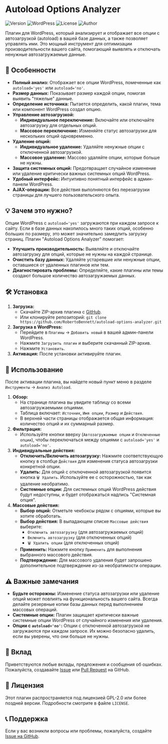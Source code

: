 # Autoload Options Analyzer

![Version](https://img.shields.io/badge/Version-1.5-blue.svg)
![WordPress](https://img.shields.io/badge/WordPress-5.0%2B-blue.svg)
![License](https://img.shields.io/badge/License-GPL--2.0%2B-green.svg)
![Author](https://img.shields.io/badge/Author-Robert%20Bennett-lightgrey.svg)

Плагин для WordPress, который анализирует и отображает все опции с автозагрузкой (autoload) в вашей базе данных, а также позволяет управлять ими. Это мощный инструмент для оптимизации производительности вашего сайта, помогающий выявлять и отключать ненужные автозагружаемые данные.

## 🚀 Особенности

*   **Полный анализ:** Отображает все опции WordPress, помеченные как `autoload='yes'` или `autoload='no'`.
*   **Размер данных:** Показывает размер каждой опции, помогая выявить "тяжелые" данные.
*   **Определение источника:** Пытается определить, какой плагин, тема или компонент WordPress создал опцию.
*   **Управление автозагрузкой:**
    *   **Индивидуальное переключение:** Включайте или отключайте автозагрузку для отдельных опций.
    *   **Массовое переключение:** Изменяйте статус автозагрузки для нескольких опций одновременно.
*   **Удаление опций:**
    *   **Индивидуальное удаление:** Удаляйте ненужные опции с отключенной автозагрузкой.
    *   **Массовое удаление:** Массово удаляйте опции, которые больше не нужны.
*   **Защита системных опций:** Предотвращает случайное изменение или удаление критически важных системных опций WordPress.
*   **Удобный интерфейс:** Интуитивно понятный интерфейс в админ-панели WordPress.
*   **AJAX-операции:** Все действия выполняются без перезагрузки страницы для лучшего пользовательского опыта.

## 💡 Зачем это нужно?

Опции WordPress с `autoload='yes'` загружаются при каждом запросе к сайту. Если в базе данных накопилось много таких опций, особенно больших по размеру, это может значительно замедлить загрузку страниц. Плагин "Autoload Options Analyzer" помогает:

*   **Улучшить производительность:** Выявляйте и отключайте автозагрузку для опций, которые не нужны на каждой странице.
*   **Очистить базу данных:** Удаляйте устаревшие или ненужные опции, оставшиеся от удаленных плагинов или тем.
*   **Диагностировать проблемы:** Определяйте, какие плагины или темы создают большое количество автозагружаемых данных.

## 🛠️ Установка

1.  **Загрузка:**
    *   Скачайте ZIP-архив плагина с [GitHub](https://github.com/RobertoBennett/autoload-options-analyzer).
    *   Или клонируйте репозиторий: `git clone https://github.com/RobertoBennett/autoload-options-analyzer.git`
2.  **Загрузка в WordPress:**
    *   Перейдите в `Плагины` -> `Добавить новый` в вашей админ-панели WordPress.
    *   Нажмите `Загрузить плагин` и выберите скачанный ZIP-архив.
    *   Нажмите `Установить`.
3.  **Активация:** После установки активируйте плагин.

## 🚀 Использование

После активации плагина, вы найдете новый пункт меню в разделе `Инструменты` -> `Анализ Autoload`.

1.  **Обзор:**
    *   На странице плагина вы увидите таблицу со всеми автозагружаемыми опциями.
    *   Таблица включает: `Источник`, `Имя опции`, `Размер` и `Действия`.
    *   В верхней части страницы отображается общая информация: количество опций и их суммарный размер.
2.  **Фильтрация:**
    *   Используйте кнопки вверху (`Автозагружаемые опции` и `Отключенные опции`), чтобы переключаться между опциями с `autoload='yes'` и `autoload='no'`.
3.  **Индивидуальные действия:**
    *   **Отключить/Включить автозагрузку:** Нажмите соответствующую кнопку в столбце `Действия` для изменения статуса автозагрузки конкретной опции.
    *   **Удалить:** Для опций с отключенной автозагрузкой появится кнопка `🗑️ Удалить`. Используйте ее с осторожностью, так как удаление необратимо.
    *   **Системные опции:** Для системных опций WordPress действия будут недоступны, и будет отображаться надпись "Системная опция".
4.  **Массовые действия:**
    *   **Выбор опций:** Отметьте чекбоксы рядом с опциями, которые вы хотите обработать.
    *   **Выбор действия:** В выпадающем списке `Массовые действия` выберите:
        *   `Отключить автозагрузку` (для автозагружаемых опций)
        *   `Включить автозагрузку` (для отключенных опций)
        *   `🗑️ Удалить опции` (для отключенных опций)
    *   **Применить:** Нажмите кнопку `Применить` для выполнения выбранного массового действия.
    *   **Подтверждение:** Для массового удаления будет запрошено дополнительное подтверждение из-за необратимости операции.

## ⚠️ Важные замечания

*   **Будьте осторожны:** Изменение статуса автозагрузки или удаление опций может повлиять на функциональность вашего сайта. Всегда делайте резервные копии базы данных перед выполнением массовых операций.
*   **Системные опции:** Плагин защищает критически важные системные опции WordPress от случайного изменения или удаления.
*   **Опции с `autoload='no'`:** Опции с отключенной автозагрузкой не загружаются при каждом запросе. Их можно безопасно удалить, если вы уверены, что они больше не нужны.

## 🤝 Вклад

Приветствуются любые вклады, предложения и сообщения об ошибках. Пожалуйста, создавайте [Issue](https://github.com/RobertoBennett/autoload-options-analyzer/issues) или [Pull Request](https://github.com/RobertoBennett/autoload-options-analyzer/pulls) на GitHub.

## 📄 Лицензия

Этот плагин распространяется под лицензией GPL-2.0 или более поздней версии. Подробности смотрите в файле `LICENSE`.

## 📞 Поддержка

Если у вас возникли вопросы или проблемы, пожалуйста, создайте [Issue на GitHub](https://github.com/RobertoBennett/autoload-options-analyzer/issues).
